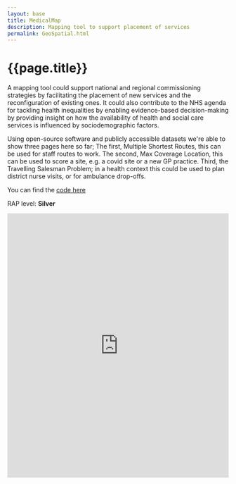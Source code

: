```yaml
---
layout: base 
title: MedicalMap
description: Mapping tool to support placement of services
permalink: GeoSpatial.html
---
```


# {{page.title}}

A mapping tool could support national and regional commissioning strategies by facilitating the placement of new services and the reconfiguration of existing ones. It could also contribute to the NHS agenda for tackling health inequalities by enabling evidence-based decision-making by providing insight on how the availability of health and social care services is influenced by sociodemographic factors.

Using open-source software and publicly accessible datasets we're able to show three pages here so far; The first, Multiple Shortest Routes, this can be used for staff routes to work. The second, Max Coverage Location, this can be used to score a site, e.g. a covid site or a new GP practice. Third, the Travelling Salesman Problem; in a health context this could be used to plan district nurse visits, or for ambulance drop-offs.

You can find the [code here](https://github.com/nhs-pycom/nhs_time_of_travel)

RAP level: **Silver**

<iframe src="https://nhs-pycom.github.io/nhs_time_of_travel/" width="100%" height="600" frameborder="0" scrolling="yes"></iframe>
